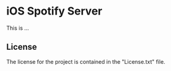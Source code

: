 # iOS Spotify Server

This is ...

## License

The license for the project is contained in the "License.txt" file.

